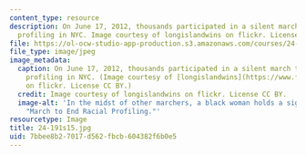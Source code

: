 ```yaml
---
content_type: resource
description: On June 17, 2012, thousands participated in a silent march to end racial
  profiling in NYC. Image courtesy of longislandwins on flickr. License CC BY.
file: https://ol-ocw-studio-app-production.s3.amazonaws.com/courses/24-191-ethics-in-your-life-being-thinking-doing-or-not-spring-2015/7bbee8b27017d562fbcb604382f6b0e5_24-191s15.jpg
file_type: image/jpeg
image_metadata:
  caption: On June 17, 2012, thousands participated in a silent march to end racial
    profiling in NYC. (Image courtesy of [longislandwins](https://www.flickr.com/photos/longislandwins/7391503498/in/photolist-cgaotu-cgahTG-cgaeeb-cgagXU-cgakGN-cgafaQ-cgag45-cgaiKE-cganm5-orcSaP-fwhV3H-fwuVxE-fByipa-7WUF9R-6mfaV4-7dr6pv-7xYq9T-wvuGDm-wxPume-fwfJZT-wvuH6y-wgctpW-fweq8a-6GEgtz-fwfz9D-7y3f3y-7WE52m-7dr62x-e4V6CL-7WE7Po-e4V6Eq-bsL36b-9aDaa-862rn3-864SwS-864M11-7WE4Ly-7WE4vG-8616SX-8ZghLj-7WASLp-7WE4Ts-7WAUtB-e4PtrZ-62N63D-7WATKg-7WB4Xr-62Sm3u-7WASje-7WE8xo)
    on flickr. License CC BY.)
  credit: Image courtesy of longislandwins on flickr. License CC BY.
  image-alt: 'In the midst of other marchers, a black woman holds a sign reading:
    "March to End Racial Profiling."'
resourcetype: Image
title: 24-191s15.jpg
uid: 7bbee8b2-7017-d562-fbcb-604382f6b0e5
---
```

